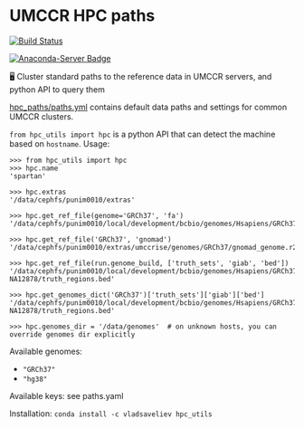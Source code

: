 # UMCCR HPC paths

[![Build Status](https://travis-ci.org/umccr/hpc_utils.svg?branch=master)](https://travis-ci.org/umccr/hpc_utils)

[![Anaconda-Server Badge](https://anaconda.org/vladsaveliev/hpc_utils/badges/installer/conda.svg)](https://anaconda.org/vladsaveliev/hpc_utils)

🖥️ Cluster standard paths to the reference data in UMCCR servers, and python API to query them

[hpc_paths/paths.yml](hpc_paths/paths.yml) contains default data paths and settings for common UMCCR clusters. 

`from hpc_utils import hpc` is a python API that can detect the machine based on `hostname`. Usage:

```
>>> from hpc_utils import hpc
>>> hpc.name
'spartan'

>>> hpc.extras
'/data/cephfs/punim0010/extras'

>>> hpc.get_ref_file(genome='GRCh37', 'fa')
'/data/cephfs/punim0010/local/development/bcbio/genomes/Hsapiens/GRCh37/seq/GRCh37.fa'

>>> hpc.get_ref_file('GRCh37', 'gnomad')
'/data/cephfs/punim0010/extras/umccrise/genomes/GRCh37/gnomad_genome.r2.1.common_pass_clean.norm.vcf.gz'

>>> hpc.get_ref_file(run.genome_build, ['truth_sets', 'giab', 'bed'])
'/data/cephfs/punim0010/local/development/bcbio/genomes/Hsapiens/GRCh37/validation/giab-NA12878/truth_regions.bed'

>>> hpc.get_genomes_dict('GRCh37')['truth_sets']['giab']['bed']
'/data/cephfs/punim0010/local/development/bcbio/genomes/Hsapiens/GRCh37/validation/giab-NA12878/truth_regions.bed'

>>> hpc.genomes_dir = '/data/genomes'  # on unknown hosts, you can override genomes dir explicitly
```

Available genomes: 

- `"GRCh37"`
- `"hg38"`

Available keys: see paths.yaml

Installation: `conda install -c vladsaveliev hpc_utils`